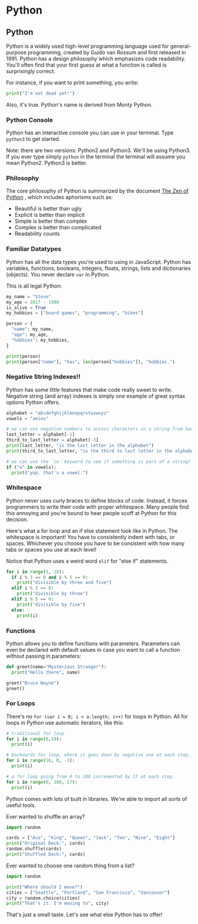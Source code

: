 # Python

## Python

Python is a widely used high-level programming language used for general-purpose programming, created by Guido van Rossum and first released in 1991. Python has a design philosophy which emphasizes code readability. You'll often find that your first guess at what a function is called is surprisingly correct.

For instance, if you want to print something, you write:

```python
print("I'm not dead yet!")
```

Also, it's true. Python's name is derived from Monty Python.

### Python Console

Python has an interactive console you can use in your terminal. Type `python3` to get started.

Note: there are two versions: Python2 and Python3. We'll be using Python3. If you ever type simply `python` in the terminal the terminal will assume you mean Python2. Python3 is better.

### Philosophy

The core philosophy of Python is summarized by the document [The Zen of Python](https://www.python.org/dev/peps/pep-0020/) , which includes aphorisms such as:

* Beautiful is better than ugly
* Explicit is better than implicit
* Simple is better than complex
* Complex is better than complicated
* Readability counts

### Familiar Datatypes

Python has all the data types you're used to using in JavaScript. Python has variables, functions, booleans, integers, floats, strings, lists and dictionaries \(objects\). You never declare `var` in Python.

This is all legal Python:

```python
my_name = "Steve"
my_age = 2017 - 1988
is_alive = True
my_hobbies = ["board games", "programming", "bikes"]

person = {
  "name": my_name,
  "age": my_age,
  "hobbies": my_hobbies,
}

print(person)
print(person["name"], "has", len(person["hobbies"]), "hobbies.")
```

### Negative String Indexes!!

Python has some little features that make code really sweet to write. Negative string \(and array\) indexes is simply one example of great syntax options Python offers.

```python
alphabet = "abcdefghijklmnopqrstuvwxyz"
vowels = "aeiou"

# we can use negative numbers to access characters in a string from backwards!
last_letter = alphabet[-1]
third_to_last_letter = alphabet[-3]
print(last_letter, "is the last letter in the alphabet")
print(third_to_last_letter, "is the third to last letter in the alphabet")

# we can use the `in` keyword to see if something is part of a string!
if ("e" in vowels):
  print("yup. that's a vowel.")
```

### Whitespace

Python never uses curly braces to define blocks of code. Instead, it forces programmers to write their code with proper whitespace. Many people find this annoying and you're bound to hear people scoff at Python for this decision.

Here's what a for loop and an if else statement look like in Python. The whitespace is important! You have to consistently indent with tabs, or spaces. Whichever you choose you have to be consistent with how many tabs or spaces you use at each level!

Notice that Python uses a weird word `elif` for "else if" statements.

```python
for i in range(1, 18):
  if i % 3 == 0 and i % 5 == 0:
    print("divisible by three and five")
  elif i % 3 == 0:
    print("divisible by three")
  elif i % 5 == 0:
    print("divisible by five")
  else:
    print(i)
```

### Functions

Python allows you to define functions with parameters. Parameters can even be declared with default values in case you want to call a function without passing in parameters:

```python
def greet(name="Mysterious Stranger"):
  print("Hello there", name)

greet("Bruce Wayne")
greet()
```

### For Loops

There's no `for (var i = 0; i < a.length; i++)` for loops in Python. All for loops in Python use automatic iterators, like this:

```python
# traditional for loop
for i in range(0,10):
  print(i)

# backwards for loop, where it goes down by negative one at each step.
for i in range(10, 0, -1):
  print(i)

# a for loop going from 0 to 100 incremented by 17 at each step.
for i in range(0, 100, 17):
  print(i)
```

Python comes with lots of built in libraries. We're able to import all sorts of useful tools.

Ever wanted to shuffle an array?

```python
import random

cards = ["Ace", "King", "Queen", "Jack", "Ten", "Nine", "Eight"]
print("Original Deck:", cards)
random.shuffle(cards)
print("Shuffled Deck:", cards)
```

Ever wanted to choose one random thing from a list?

```python
import random

print("Where should I move?")
cities = ["Seattle", "Portland", "San Francisco", "Vancouver"]
city = random.choice(cities)
print("That's it. I'm moving to", city)
```

That's just a small taste. Let's see what else Python has to offer!

